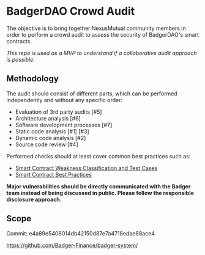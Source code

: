 # BadgerDAO Crowd Audit

The objective is to bring together NexusMutual community members in order to perform a crowd audit to assess the security of BadgerDAO's smart contracts.

*This repo is used as a MVP to understand if a collaborative audit approach is possible.*

## Methodology

The audit should consist of different parts, which can be performed independently and without any specific order:

 * Evaluation of 3rd party audits [#5]
 * Architecture analysis [#6]
 * Software development processes [#7]
 * Static code analysis [#1] [#3]
 * Dynamic code analysis [#2]
 * Source code review [#4]

Performed checks should at least cover common best practices such as:
 * [Smart Contract Weakness Classification and Test Cases](https://swcregistry.io/)
 * [Smart Contract Best Practices](https://consensys.github.io/smart-contract-best-practices/)

**Major vulnerabilities should be directly communicated with the Badger team instead of being discussed in public. Please follow the responsible disclosure approach.**

## Scope

Commit: e4a89e5408014db42150d87e7a4718edae88ace4

<https://github.com/Badger-Finance/badger-system/>
